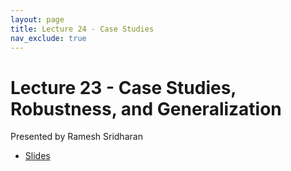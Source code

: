 ```yaml
---
layout: page
title: Lecture 24 - Case Studies
nav_exclude: true
---
```


# Lecture 23 - Case Studies, Robustness, and Generalization

Presented by Ramesh Sridharan

- [Slides](https://docs.google.com/presentation/d/1aJ0ow_NciZmOnsr5fOMmlJXsj1vHOy-fJe1wx6s-Xso/edit?usp=sharing)
